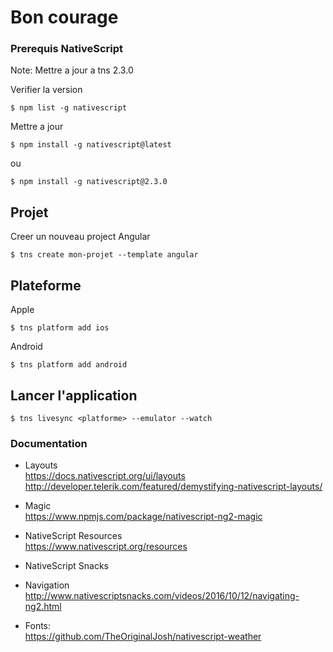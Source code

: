 # Bon courage

### Prerequis NativeScript

Note: Mettre a jour a tns 2.3.0

Verifier la version
```
$ npm list -g nativescript
```

Mettre a jour
```
$ npm install -g nativescript@latest
```
ou
```
$ npm install -g nativescript@2.3.0
```

## Projet

Creer un nouveau project Angular
```
$ tns create mon-projet --template angular
```

## Plateforme

Apple
```
$ tns platform add ios
```

Android
```
$ tns platform add android
```

## Lancer l'application
```
$ tns livesync <platforme> --emulator --watch
```




### Documentation

* Layouts   
https://docs.nativescript.org/ui/layouts   
http://developer.telerik.com/featured/demystifying-nativescript-layouts/

* Magic  
https://www.npmjs.com/package/nativescript-ng2-magic

* NativeScript Resources   
https://www.nativescript.org/resources

* NativeScript Snacks  
- Navigation  
http://www.nativescriptsnacks.com/videos/2016/10/12/navigating-ng2.html


* Fonts:  
https://github.com/TheOriginalJosh/nativescript-weather   
